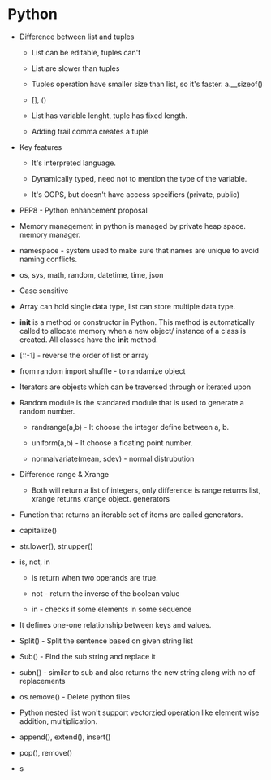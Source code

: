 # Python

* Difference between list and tuples

  * List can be editable, tuples can't

  * List are slower than tuples

  * Tuples operation have smaller size than list, so it's faster. a.__sizeof()

  * [], ()

  * List has variable lenght, tuple has fixed length.

  * Adding trail comma creates a tuple

* Key features

  * It's interpreted language.

  * Dynamically typed, need not to mention the type of the variable.

  * It's OOPS, but doesn't have access specifiers (private, public)

* PEP8 - Python enhancement proposal

* Memory management in python is managed by private heap space. memory manager.

* namespace - system used to make sure that names are unique to avoid naming conflicts.

* os, sys, math, random, datetime, time, json

* Case sensitive

* Array can hold single data type, list can store multiple data type.

* __init__ is a method or constructor in Python. This method is automatically called to allocate memory when a new object/ instance of a class is created. All classes have the __init__ method.

* [::-1] - reverse the order of list or array

* from random import shuffle -  to randamize object

* Iterators are objests which can be traversed through or iterated upon

* Random module is the standared module that is used to generate a random number.
  * randrange(a,b) - It choose the integer define between a, b.

  * uniform(a,b) - It choose a floating point number.

  * normalvariate(mean, sdev) - normal distrubution

* Difference range & Xrange
  * Both will return a list of integers, only difference is range returns list, xrange returns xrange object. generators

* Function that returns an iterable set of items are called generators.

* capitalize()

* str.lower(), str.upper()

* is, not, in

  * is return when two operands are true.

  * not - return the inverse of the boolean value

  * in - checks if some elements in some sequence

* It defines one-one relationship between keys and values.

* Split() - Split the sentence based on given string list

* Sub() - FInd the sub string and replace it

* subn() - similar to sub and also returns the new string along with no of replacements

* os.remove() - Delete python files

* Python nested list won't support vectorzied operation like element wise addition, multiplication.

* append(), extend(), insert()

* pop(), remove()

* s
